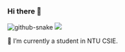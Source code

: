 ### Hi there 👋

<!--
**Alx-Lai/Alx-Lai** is a ✨ _special_ ✨ repository because its `README.md` (this file) appears on your GitHub profile.

Here are some ideas to get you started:

- 🔭 I’m currently working on ...
- 🌱 I’m currently learning ...
- 👯 I’m looking to collaborate on ...
- 🤔 I’m looking for help with ...
- 💬 Ask me about ...
- 📫 How to reach me: ...
- 😄 Pronouns: ...
- ⚡ Fun fact: ...
-->
<picture>
  <source 
    media="(prefers-color-scheme: dark)"
    srcset="https://github.com/Alx-Lai/Alx-Lai/raw/output/github-contribution-grid-snake-dark.svg"
  />
  <source 
    media="(prefers-color-scheme: light)"
    srcset="https://github.com/Alx-Lai/Alx-Lai/raw/output/github-contribution-grid-snake.svg"
  />
  <img alt="github-snake" src="https://github.com/Alx-Lai/Alx-Lai/raw/output/github-contribution-grid-snake-dark.svg" />
</picture>

<picture>
<source 
  srcset="https://github-readme-stats.vercel.app/api?username=alx-lai&show_icons=true&theme=dark"
  media="(prefers-color-scheme: dark)"
/>
<source
  srcset="https://github-readme-stats.vercel.app/api?username=alx-lai&show_icons=true"
  media="(prefers-color-scheme: light), (prefers-color-scheme: no-preference)"
/>
<img src="https://github-readme-stats.vercel.app/api?username=alx-lai&show_icons=true" />
</picture>

🏫 I’m currently a student in NTU CSIE.

